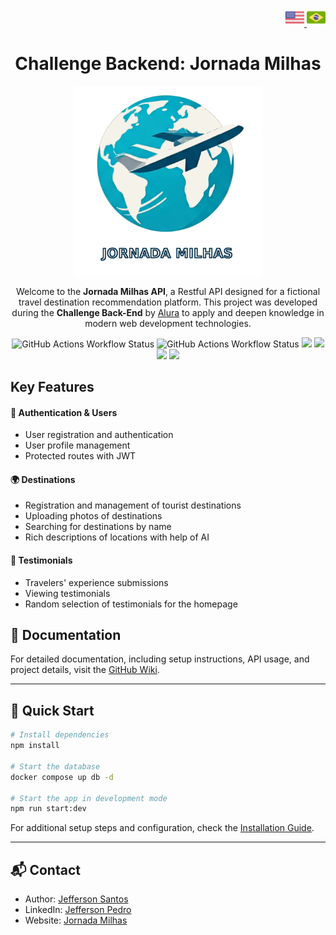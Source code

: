 <p align="right">
  <a href="./README.md" title="english">
    <img src="./docs/img/usa.png" alt="english doc" width="30">
  </a>
  <a href="./docs/README_pt-br.md" title="portuguese">
    <img src="./docs/img/brazil.png" alt="portuguese doc" width="30">
  </a>
<p align="center">

<h1 align="center">Challenge Backend: Jornada Milhas</h1>

<p align="center">
  <a href="" target="_blank"><img src="docs/img/logo.png" width="300" alt="Jornada Milhas logo" /></a>
<p align="center">

<p align="center">
  Welcome to the <strong>Jornada Milhas API</strong>, a Restful API designed for a fictional travel destination recommendation platform. This project was developed during the <strong>Challenge Back-End</strong> by <a href="https://cursos.alura.com.br" alt="Alura webpage">Alura</a> to apply and deepen knowledge in modern web development technologies.
<p align="center">

<img alt="GitHub Actions Workflow Status" src="https://img.shields.io/github/actions/workflow/status/jeff-pedro/challenge-backend-jornada-milhas-api/tests.yml?branch=main&style=for-the-badge&label=tests">
<img alt="GitHub Actions Workflow Status" src="https://img.shields.io/github/actions/workflow/status/jeff-pedro/challenge-backend-jornada-milhas-api/build-deploy.yml?branch=main&style=for-the-badge">
<img src="https://img.shields.io/github/v/release/jeff-pedro/challenge-backend-jornada-milhas-api?display_name=tag&include_prereleases&style=for-the-badge">
<img src="https://img.shields.io/badge/node-v22.11.0-blueviolet?style=for-the-badge&logo=node.js)](https://nodejs.org/download/">
<a href='https://eslint.org/' target='_blank'><img src="https://img.shields.io/badge/Style-eslint-ff69b4.svg?style=for-the-badge&logo=eslint"></a>
<a href='https://prettier.io/' target='_blank'><img src="https://img.shields.io/badge/Formatter-prettier-F7B93E.svg?style=for-the-badge&logo=prettier"></a>

## Key Features

#### 🔐 Authentication & Users 
- User registration and authentication
- User profile management
- Protected routes with JWT

#### 🌍 Destinations
- Registration and management of tourist destinations
- Uploading photos of destinations
- Searching for destinations by name
- Rich descriptions of locations with help of AI

#### 💬 Testimonials
- Travelers' experience submissions
- Viewing testimonials
- Random selection of testimonials for the homepage

## 📖 Documentation

For detailed documentation, including setup instructions, API usage, and project details, visit the [GitHub Wiki](https://github.com/jeff-pedro/challenge-backend-jornada-milhas-api/wiki).

---

## 🚀 Quick Start

```bash
# Install dependencies
npm install

# Start the database
docker compose up db -d

# Start the app in development mode
npm run start:dev
```

For additional setup steps and configuration, check the [Installation Guide](https://github.com/jeff-pedro/challenge-backend-jornada-milhas-api/wiki/Installation).

<!-- ---

## 🤝 Contributing

We welcome contributions! Check out the [Contributing Guidelines](https://github.com/jeff-pedro/challenge-backend-jornada-milhas/wiki/Contributing) in the Wiki. -->

---

## 📬 Contact

- Author: [Jefferson Santos](https://jefferson.buguei.space)  
- LinkedIn: [Jefferson Pedro](https://www.linkedin.com/in/jeffersonpedro)  
- Website: [Jornada Milhas](https://jornadamilhas.buguei.space)
